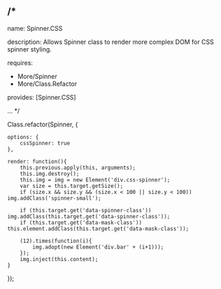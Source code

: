 /*
---

name: Spinner.CSS

description: Allows Spinner class to render more complex DOM for CSS spinner styling.

requires:
 - More/Spinner
 - More/Class.Refactor

provides: [Spinner.CSS]

...
*/

Class.refactor(Spinner, {

	options: {
		cssSpinner: true
	},

	render: function(){
		this.previous.apply(this, arguments);
		this.img.destroy();
		this.img = img = new Element('div.css-spinner');
		var size = this.target.getSize();
		if (size.x && size.y && (size.x < 100 || size.y < 100)) img.addClass('spinner-small');

		if (this.target.get('data-spinner-class')) img.addClass(this.target.get('data-spinner-class'));
		if (this.target.get('data-mask-class')) this.element.addClass(this.target.get('data-mask-class'));

		(12).times(function(i){
			img.adopt(new Element('div.bar' + (i+1)));
		});
		img.inject(this.content);
	}

});